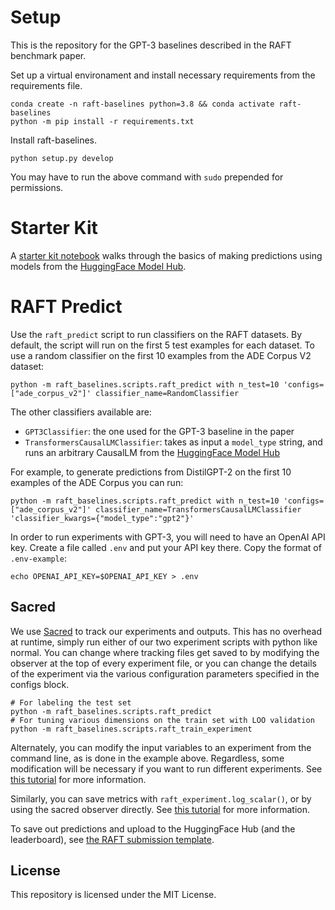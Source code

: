 # Setup

This is the repository for the GPT-3 baselines described in the RAFT benchmark paper.

Set up a virtual environament and install necessary requirements from the requirements file.

```buildoutcfg
conda create -n raft-baselines python=3.8 && conda activate raft-baselines
python -m pip install -r requirements.txt
```

Install raft-baselines.

```buildoutcfg
python setup.py develop
```

You may have to run the above command with `sudo` prepended for permissions.

# Starter Kit

A [starter kit notebook](src/raft_baselines/scripts/starter_kit.ipynb) walks through the basics of making predictions using models from the [HuggingFace Model Hub](https://huggingface.co/models?pipeline_tag=text-generation&sort=downloads).

# RAFT Predict

Use the `raft_predict` script to run classifiers on the RAFT datasets. By default, the script will run on the first 5 test examples for each dataset. To use a random classifier on the first 10 examples from the ADE Corpus V2 dataset:

```buildoutcfg
python -m raft_baselines.scripts.raft_predict with n_test=10 'configs=["ade_corpus_v2"]' classifier_name=RandomClassifier
```

The other classifiers available are:

- `GPT3Classifier`: the one used for the GPT-3 baseline in the paper
- `TransformersCausalLMClassifier`: takes as input a `model_type` string, and runs an arbitrary CausalLM from the [HuggingFace Model Hub](https://huggingface.co/models?pipeline_tag=text-generation&sort=downloads)

For example, to generate predictions from DistilGPT-2 on the first 10 examples of the ADE Corpus you can run:

```buildoutcfg
python -m raft_baselines.scripts.raft_predict with n_test=10 'configs=["ade_corpus_v2"]' classifier_name=TransformersCausalLMClassifier 'classifier_kwargs={"model_type":"gpt2"}'
```

In order to run experiments with GPT-3, you will need to have an OpenAI API key. Create a file called `.env` and put your API key there. Copy the format of `.env-example`:

```buildoutcfg
echo OPENAI_API_KEY=$OPENAI_API_KEY > .env
```

## Sacred

We use [Sacred](https://github.com/IDSIA/sacred) to track our experiments and outputs. This has no overhead at runtime, simply run either of our two experiment scripts with python like normal. You can change where tracking files get saved to by modifying the observer at the top of every experiment file, or you can change the details of the experiment via the various configuration parameters specified in the configs block.

```buildoutcfg
# For labeling the test set
python -m raft_baselines.scripts.raft_predict
# For tuning various dimensions on the train set with LOO validation
python -m raft_baselines.scripts.raft_train_experiment
```

Alternately, you can modify the input variables to an experiment from the command line, as is done in the example above. Regardless, some modification will be necessary if you want to run different experiments. See [this tutorial](https://sacred.readthedocs.io/en/stable/configuration.html) for more information.

Similarly, you can save metrics with `raft_experiment.log_scalar()`, or by using the sacred observer directly. See [this tutorial](https://sacred.readthedocs.io/en/stable/collected_information.html) for more information.

To save out predictions and upload to the HuggingFace Hub (and the leaderboard), see [the RAFT submission template](https://huggingface.co/datasets/ought/raft-submission).

## License

This repository is licensed under the MIT License.
